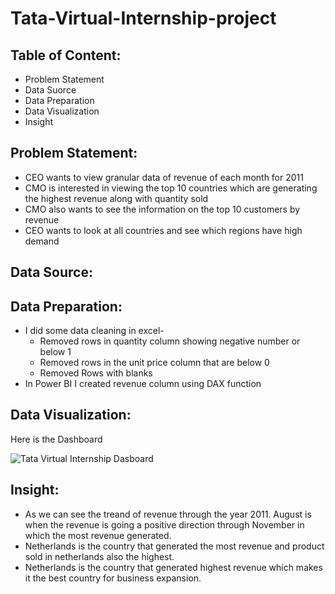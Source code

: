 # Tata-Virtual-Internship-project

## Table of Content:
+ Problem Statement
+ Data Suorce
+ Data Preparation
+ Data Visualization
+ Insight

## Problem Statement:
+ CEO wants to view granular data of revenue of each month for 2011
+ CMO is interested in viewing the top 10 countries which are generating the highest revenue along with quantity sold
+ CMO also wants to see the information on the top 10 customers by revenue
+ CEO wants to look at all countries and see which regions have high demand

## Data Source:

## Data Preparation:
+ I did some data cleaning in excel-
    - Removed rows in quantity column showing negative number or below 1
    - Removed rows in the unit price column that are below 0
    - Removed Rows with blanks 
 + In Power BI I created revenue column using DAX function

## Data Visualization:
Here is the Dashboard

![Tata Virtual Internship Dasboard](https://github.com/Ananya-Foujdar05/Tata-Virtual-Internship-project/assets/140806083/2621a07b-2214-458e-998d-dda7a0e9a1d9)

## Insight:
+ As we can see the treand of revenue through the year 2011. August is when the revenue is going a positive direction through November in which the most revenue generated.
+ Netherlands is the country that generated the most revenue and product sold in netherlands also the highest.
+ Netherlands is the country that generated highest revenue which makes it the best country for business expansion.   





   
